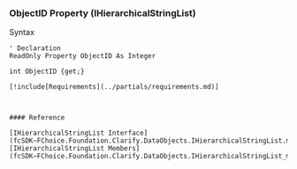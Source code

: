 ﻿### ObjectID Property (IHierarchicalStringList)

Syntax

```vbnet
' Declaration
ReadOnly Property ObjectID As Integer

int ObjectID {get;}

[!include[Requirements](../partials/requirements.md)]



#### Reference

[IHierarchicalStringList Interface](fcSDK~FChoice.Foundation.Clarify.DataObjects.IHierarchicalStringList.md)  
[IHierarchicalStringList Members](fcSDK~FChoice.Foundation.Clarify.DataObjects.IHierarchicalStringList_members.md)